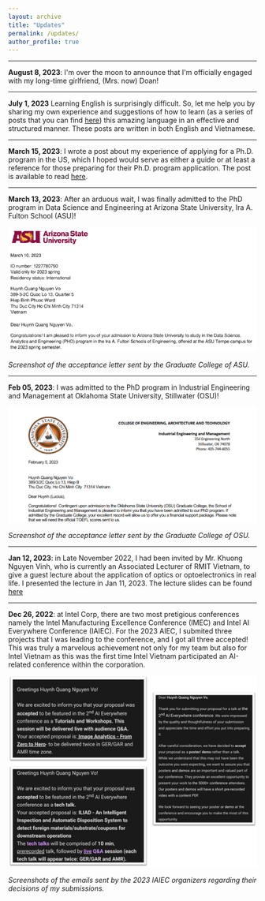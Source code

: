 ```yaml
---
layout: archive 
title: "Updates" 
permalink: /updates/ 
author_profile: true 
---
```


***

**August 8, 2023**: I'm over the moon to announce that I'm officially engaged with my long-time girlfriend, (Mrs. now) Doan!


***

**July 1, 2023** Learning English is surprisingly difficult. So, let me help you by sharing my own experience and suggestions of how to learn (as a series of posts that you can find [here](/posts/2023/07/english-workshop/)) this amazing language in an effective and structured manner. These posts are written in both English and Vietnamese.

***

**March 15, 2023**: I wrote a post about my experience of applying for a Ph.D. program in the US, which I hoped would serve as either a guide or at least a reference for those preparing for their Ph.D. program application. The post is available to read [here](/posts/2023/03/phd-application/).

***

**March 13, 2023**: After an arduous wait, I was finally admitted to the PhD program in Data Science and Engineering at Arizona State University, Ira A. Fulton School (ASU)!

<img title = "Screenshot of the acceptance letter sent by the Graduate College of ASU." src = "../images/updates_images/ASU2023PhD.png">

*Screenshot of the acceptance letter sent by the Graduate College of ASU.*

***

**Feb 05, 2023**: I was admitted to the PhD program in Industrial Engineering and Management at Oklahoma State University, Stillwater (OSU)!

<img title = "Screenshot of the acceptance letter sent by the Graduate College of OSU." src = "../images/updates_images/OSU2023PhD.png">

*Screenshot of the acceptance letter sent by the Graduate College of OSU.*

***

**Jan 12, 2023**: in Late November 2022, I had been invited by Mr. Khuong Nguyen Vinh, who is currently an Associated Lecturer of RMIT Vietnam, to give a guest lecture about the application of optics or optoelectronics in real life. I presented the lecture in Jan 11, 2023. The lecture slides can be found [here]()


***

**Dec 26, 2022**: at Intel Corp, there are two most pretigious conferences namely the Intel Manufacturing Excellence Conference (IMEC) and Intel AI Everywhere Conference (IAIEC). For the 2023 AIEC, I submited three projects that I was leading to the conference, and I got all three accepted! This was truly a marvelous achievement not only for my team but also for Intel Vietnam as this was the first time Intel Vietnam participated an AI-related conference within the corporation.

<img title = "Screenshots of the emails sent by the 2023 IAIEC organizers regarding their decisions of my submissions." src = "../images/updates_images/intel2023AIE.png">

*Screenshots of the emails sent by the 2023 IAIEC organizers regarding their decisions of my submissions.*
